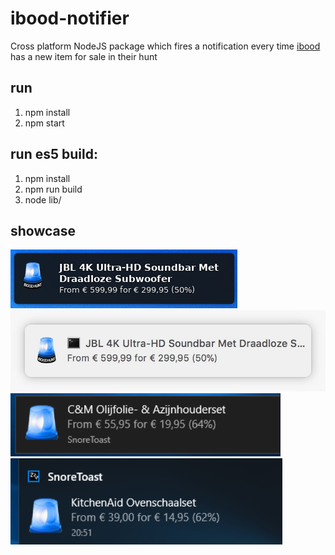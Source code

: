 # ibood-notifier
Cross platform NodeJS package which fires a notification every time [ibood](http://www.ibood.com) has a new item for sale in their hunt

## run
1. npm install
2. npm start

## run es5 build:
1. npm install
2. npm run build
3. node lib/

## showcase

![linux](https://github.com/Mastermindzh/ibood-notifier/blob/master/examples/linux.png?raw=true)
![mac os x](https://github.com/Mastermindzh/ibood-notifier/blob/master/examples/mac.jpeg?raw=true)
![win1](https://github.com/Mastermindzh/ibood-notifier/blob/master/examples/win.png?raw=true)
![win2](https://github.com/Mastermindzh/ibood-notifier/blob/master/examples/win2.png?raw=true)